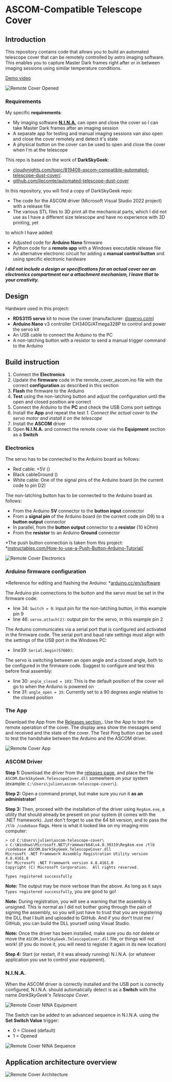 # ASCOM-Compatible Telescope Cover

## Introduction

This repository contains code that allows you to build an automated telescope cover that can be remotely controlled by astro imaging software. This enables you to capture Master Dark frames right after or in between imaging sessions using similar temperature conditions. 

[Demo video](https://youtube.com/shorts/TBGS7q0xyxU) 

![Remote Cover Opened](./images/RemoteCoverOpened.jpg  "Remote Cover Opened")



### Requirements

My specific **requirements**:

- My imaging software [**N.I.N.A.**](https://nighttime-imaging.eu/)  can open and close the cover so I can take Master Dark frames after an imaging session
- A separate app for testing and manual imaging sessions van also open and close the cover remotely and detect it's state 
- A physical button on the cover can be used to open and close the cover when I'm at the telescope 

This repo is based on the work of **DarkSkyGeek**:

- [cloudynights.com/topic/819408-ascom-compatible-automated-telescope-dust-cover/](https://www.cloudynights.com/topic/819408-ascom-compatible-automated-telescope-dust-cover/).
- [github.com/jlecomte/automated-telescope-dust-cover](https://github.com/jlecomte/automated-telescope-dust-cover)

In this repository, you will find a copy of DarkSkyGeek repo:

- The code for the ASCOM driver (Microsoft Visual Studio 2022 project) with a release file
- The various STL files to 3D print all the mechanical parts, which I did not use as I have a different size telescope and have no experience with 3D printing, yet

to which I have added:

- Adjusted code for **Arduino Nano** firmware
- Python code for a **remote app** with a Windows executable release file
- An alternative electronic circuit for adding a **manual control button** and using specific electronic hardware

***I did not include a design or specifications for an actual cover nor an electronics compartment nor a attachment mechanism, I leave that to your creativity.***

## Design

Hardware used in this project:

- **RDS3115 servo** kit to move the cover (manufacturer: [dsservo.com](https://www.dsservo.com/show_imgnews.asp?id=417)) 
- **Arduino Nano** v3 controller CH340G/ATmega328P to control and power the servo kit
- An USB cable to connect the Arduino to the PC
- A non-latching button with a resistor to send a manual trigger command to the Arduino

## Build instruction 

1. Connect the **Electronics**
1. Update the **firmware** code in the remote_cover_ascom.ino file with the correct **configuration** as described in this section
1. **Flash** the firmware to the Arduino
1. **Test** using the non-latching button and adjust the configuration until the open and closed position are correct
1. Connect the Arduino to the **PC** and check the USB Coms port settings
1. Install the **App** and repeat the test
*1. Connect the actual cover to the servo motor and install it on the telescope*
1. Install the **ASCOM** driver
1. Open **N.I.N.A.** and connect the remote cover via the **Equipment** section as a **Switch**

### Electronics

The servo has to be connected to the Arduino board as follows: 

- Red cable: +5V ()
- Black cableGround ()
- White cable: One of the signal pins of the Arduino board (in the current code to pin D2) 

The non-latching button has to be connected to the Arduino board as follows:

- From the Arduino **5V** connector to the **button input** connector
- From a **signal pin** of the Arduino board (in the current code pin D9) to a **button output** connector
- In parallel, from the **button output** connector to a **resistor** (10 kOhm)
- From the **resistor** to an Arduino **Ground** connector

*The push button connection is taken from this project: *[instructables.com/How-to-use-a-Push-Button-Arduino-Tutorial/](https://www.instructables.com/How-to-use-a-Push-Button-Arduino-Tutorial/) 

![Remote Cover Electronics](./images/RemoteCoverElectronics.jpg  "Remote Cover Electronics")

### Arduino firmware configuration

*Reference for editing and flashing the Arduino: *[arduino.cc/en/software](https://www.arduino.cc/en/software)

The Arduino pin connections to the button and the servo must be set in the firmware code:

- line 34: `Switch = 9`: input pin for the non-latching button, in this example pin 9
- line 46: `servo.attach(2)`: output pin for the servo, in this example pin 2

The Arduino communicates via a serial port that is configured and activated in the firmware code. 
The serial port and baud rate settings must align with the settings of the USB port in the Windows PC:

- line39: `Serial.begin(57600)`: 

The servo is switching between an open angle and a closed angle, both to be configured in the firmware code.
Suggest to configure and test this before final assembly:

- line 30: `angle_closed = 103`: This is the default position of the cover wil go to when the Arduino is powered on
- line 31: `angle_open = 35`: Currently set to a 90 degrees angle relative to the closed position

### The App

Download the App from the [Releases section.](https://github.com/jlecomte/ascom-telescope-cover/releases).
Use the App to test the remote operation of the cover. The display area show the messages send and received and the state of the cover. The Test Ping button can be used to test the handshake between the Arduino and the ASCOM driver.

![Remote Cover App](./images/RemoteCoverApp.png  "Remote Cover App")

### ASCOM Driver

**Step 1:** Download the driver from the [releases page](https://github.com/jlecomte/ascom-telescope-cover/releases), and place the file `ASCOM.DarkSkyGeek.TelescopeCover.dll` somewhere on your system (example: `C:\Users\julien\ascom-telescope-cover\`).

**Step 2:** Open a command prompt, but make sure you run it **as an administrator**!

**Step 3:** Then, proceed with the installation of the driver using `RegAsm.exe`, a utility that should already be present on your system (it comes with the .NET framework). Just don't forget to use the 64 bit version, and to pass the `/tlb /codebase` flags. Here is what it looked like on my imaging mini computer:

```
> cd C:\Users\julien\ascom-telescope-cover\
> C:\Windows\Microsoft.NET\Framework64\v4.0.30319\RegAsm.exe /tlb /codebase ASCOM.DarkSkyGeek.TelescopeCover.dll
Microsoft .NET Framework Assembly Registration Utility version 4.8.4161.0
for Microsoft .NET Framework version 4.8.4161.0
Copyright (C) Microsoft Corporation.  All rights reserved.

Types registered successfully
```

**Note:** The output may be more verbose than the above. As long as it says `Types registered successfully`, you are good to go!

**Note:** During registration, you will see a warning that the assembly is unsigned. This is normal as I did not bother going through the pain of signing the assembly, so you will just have to trust that you are registering the DLL that I built and uploaded to GitHub. And if you don't trust me / GitHub, you can build the DLL yourself using Visual Studio.

**Note:** Once the driver has been installed, make sure you do _not_ delete or move the `ASCOM.DarkSkyGeek.TelescopeCover.dll` file, or things will not work! (if you do move it, you will need to register it again in its new location)

**Step 4:** Start (or restart, if it was already running) N.I.N.A. (or whatever application you use to control your equipment).

### N.I.N.A.

When the ASCOM driver is correctly installed and the USB port is correctly configured, N.I.N.A. should automatically detect is as a **Switch** with the name *DarkSkyGeek's Telescope Cover*.

![Remote Cover NINA Equipment](./images/RemoteCoverNINAEquipment.png  "Remote Cover NINA Equipment")

The Switch can be added to an advanced sequence in N.I.N.A. using the **Set Switch Value** trigger:

- 0 = Closed (default)
- 1 = Opened

![Remote Cover NINA Sequence](./images/RemoteCoverNINASequence.png  "Remote Cover NINA Sequence")

## Application architecture overview

![Remote Cover Architecture](./images/RemoteCoverArchitecture.png  "Remote Cover Architecture")



